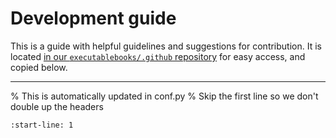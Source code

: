 # Development guide

This is a guide with helpful guidelines and suggestions for contribution.
It is located [in our `executablebooks/.github` repository](https://github.com/executablebooks/.github) for easy access, and copied below.

---

% This is automatically updated in conf.py
% Skip the first line so we don't double up the headers
```{include} conventions.txt
:start-line: 1
```
